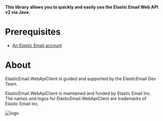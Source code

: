 **This library allows you to quickly and easily use the Elastic Email Web API v2 via Java.**

# Prerequisites #
* [An Elastic Email account](https://elasticemail.com/account/)

# About #
ElasticEmail.WebApiClient is guided and supported by the ElasticEmail Dev Team.

ElasticEmail.WebApiClient is maintained and funded by Elastic Email Inc. The names and logos for ElasticEmail.WebApiClient are trademarks of Elastic Email Inc.

![logo](https://elasticemail.com/files/ee_200x200.png )